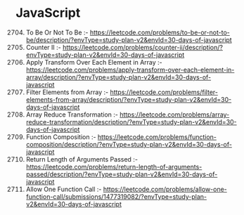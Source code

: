 # JavaScript
2704. To Be Or Not To Be :- https://leetcode.com/problems/to-be-or-not-to-be/description/?envType=study-plan-v2&envId=30-days-of-javascript
2665. Counter II :- https://leetcode.com/problems/counter-ii/description/?envType=study-plan-v2&envId=30-days-of-javascript
2635. Apply Transform Over Each Element in Array :- https://leetcode.com/problems/apply-transform-over-each-element-in-array/description/?envType=study-plan-v2&envId=30-days-of-javascript
2634. Filter Elements from Array :- https://leetcode.com/problems/filter-elements-from-array/description/?envType=study-plan-v2&envId=30-days-of-javascript
2626. Array Reduce Transformation :- https://leetcode.com/problems/array-reduce-transformation/description/?envType=study-plan-v2&envId=30-days-of-javascript
2629. Function Composition :- https://leetcode.com/problems/function-composition/description/?envType=study-plan-v2&envId=30-days-of-javascript
2703. Return Length of Arguments Passed :- https://leetcode.com/problems/return-length-of-arguments-passed/description/?envType=study-plan-v2&envId=30-days-of-javascript
2666. Allow One Function Call :- https://leetcode.com/problems/allow-one-function-call/submissions/1477319082/?envType=study-plan-v2&envId=30-days-of-javascript
